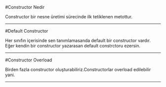 ﻿#Constructor Nedir

Constructor bir nesne üretimi sürecinde ilk tetiklenen metottur.

-----------------------------------------------------------------------------------------------------------------

#Default Constructor

Her sınıfın içerisinde sen tanımlamasanda default bir constructor vardır.
Eğer kendin bir constructor yazarasan default constrctoru ezersin.

-----------------------------------------------------------------------------------------------------------------

#Constructor Overload

Birden fazla constructor oluşturabiliriz.Constructorlar overload edilebilir yani.

-----------------------------------------------------------------------------------------------------------------